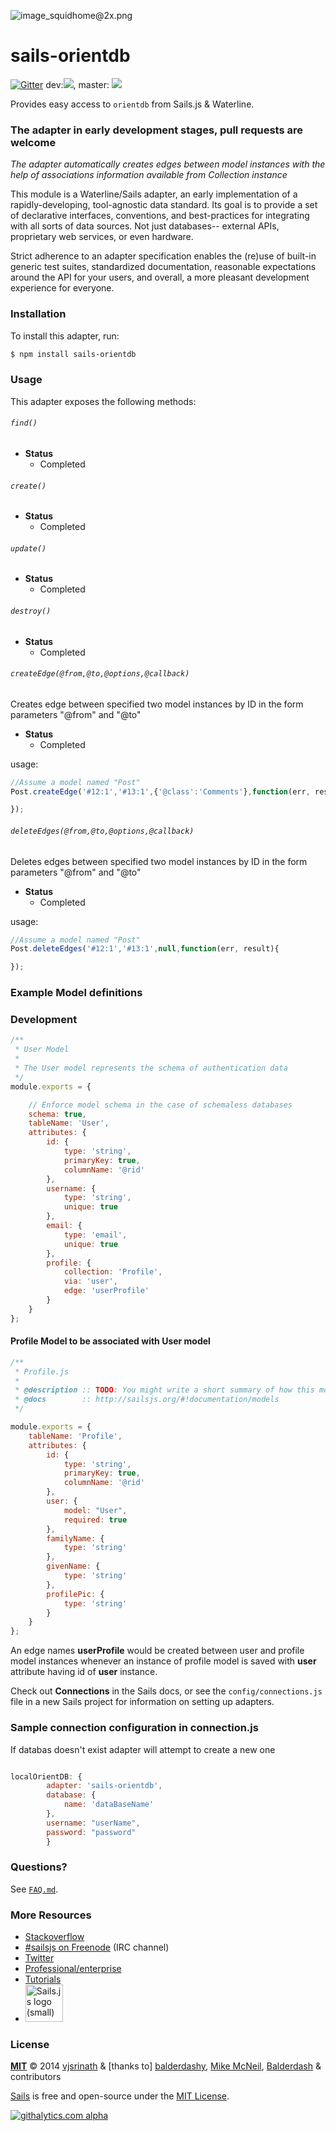 ![image_squidhome@2x.png](http://vjsrinath.com/content/images/2014/12/sailsjs.png)

# sails-orientdb

[![Gitter](https://badges.gitter.im/Join%20Chat.svg)](https://gitter.im/vjsrinath/sails-orientdb?utm_source=badge&utm_medium=badge&utm_campaign=pr-badge&utm_content=badge)
dev:![](https://travis-ci.org/vjsrinath/sails-orientdb.svg?branch=dev), master: ![](https://travis-ci.org/vjsrinath/sails-orientdb.svg?branch=master)

Provides easy access to `orientdb` from Sails.js & Waterline.

### The adapter in early development stages, pull requests are welcome
*The adapter automatically creates edges between model instances with the help of associations information available from Collection instance*

This module is a Waterline/Sails adapter, an early implementation of a rapidly-developing, tool-agnostic data standard.  Its goal is to provide a set of declarative interfaces, conventions, and best-practices for integrating with all sorts of data sources.  Not just databases-- external APIs, proprietary web services, or even hardware.

Strict adherence to an adapter specification enables the (re)use of built-in generic test suites, standardized documentation, reasonable expectations around the API for your users, and overall, a more pleasant development experience for everyone.


### Installation

To install this adapter, run:

```sh
$ npm install sails-orientdb
```




### Usage

This adapter exposes the following methods:

###### `find()`

+ **Status**
  + Completed

###### `create()`

+ **Status**
  + Completed

###### `update()`

+ **Status**
  + Completed

###### `destroy()`

+ **Status**
  + Completed

###### `createEdge(@from,@to,@options,@callback)`
Creates edge between specified two model instances by ID in the form parameters "@from" and "@to"
+ **Status**
  + Completed
  
usage: 
  ```javascript
 //Assume a model named "Post"
  Post.createEdge('#12:1','#13:1',{'@class':'Comments'},function(err, result){
  
  });
  ```
  
###### `deleteEdges(@from,@to,@options,@callback)`
Deletes edges between specified two model instances by ID in the form parameters "@from" and "@to"
+ **Status**
  + Completed
  
usage: 
  ```javascript
 //Assume a model named "Post"
  Post.deleteEdges('#12:1','#13:1',null,function(err, result){
  
  });
  ```

### Example Model definitions


### Development
```javascript
/**
 * User Model
 *
 * The User model represents the schema of authentication data
 */
module.exports = {

    // Enforce model schema in the case of schemaless databases
    schema: true,
    tableName: 'User',
    attributes: {
        id: {
            type: 'string',
            primaryKey: true,
            columnName: '@rid'
        },
        username: {
            type: 'string',
            unique: true
        },
        email: {
            type: 'email',
            unique: true
        },        
        profile: {
            collection: 'Profile',
            via: 'user',
            edge: 'userProfile'
        }
    }
};
```

#### Profile Model to be associated with User model
```javascript
/**
 * Profile.js
 *
 * @description :: TODO: You might write a short summary of how this model works and what it represents here.
 * @docs        :: http://sailsjs.org/#!documentation/models
 */

module.exports = {
    tableName: 'Profile',
    attributes: {
        id: {
            type: 'string',
            primaryKey: true,
            columnName: '@rid'
        },
        user: {
            model: "User",
            required: true
        },
        familyName: {
            type: 'string'
        },
        givenName: {
            type: 'string'
        },
        profilePic: {
            type: 'string'
        }
    }
};
```

An edge names **userProfile** would be created between user and profile model instances whenever an instance of profile model is saved with **user** attribute having id of **user** instance.

Check out **Connections** in the Sails docs, or see the `config/connections.js` file in a new Sails project for information on setting up adapters.

### Sample connection configuration in connection.js
If databas doesn't exist adapter will attempt to create a new one
```javascript

localOrientDB: {
        adapter: 'sails-orientdb',
        database: {
            name: 'dataBaseName'
        },
        username: "userName",
        password: "password"
        }

```



### Questions?

See [`FAQ.md`](./FAQ.md).



### More Resources

- [Stackoverflow](http://stackoverflow.com/questions/tagged/sails.js)
- [#sailsjs on Freenode](http://webchat.freenode.net/) (IRC channel)
- [Twitter](https://twitter.com/sailsjs)
- [Professional/enterprise](https://github.com/balderdashy/sails-docs/blob/master/FAQ.md#are-there-professional-support-options)
- [Tutorials](https://github.com/balderdashy/sails-docs/blob/master/FAQ.md#where-do-i-get-help)
- <a href="http://sailsjs.org" target="_blank" title="Node.js framework for building realtime APIs."><img src="https://github-camo.global.ssl.fastly.net/9e49073459ed4e0e2687b80eaf515d87b0da4a6b/687474703a2f2f62616c64657264617368792e6769746875622e696f2f7361696c732f696d616765732f6c6f676f2e706e67" width=60 alt="Sails.js logo (small)"/></a>


### License

**[MIT](./LICENSE)**
&copy; 2014 [vjsrinath](http://github.com/vjsrinath) & [thanks to]
[balderdashy](http://github.com/balderdashy), [Mike McNeil](http://michaelmcneil.com), [Balderdash](http://balderdash.co) & contributors

[Sails](http://sailsjs.org) is free and open-source under the [MIT License](http://sails.mit-license.org/).


[![githalytics.com alpha](https://cruel-carlota.pagodabox.com/8acf2fc2ca0aca8a3018e355ad776ed7 "githalytics.com")](http://githalytics.com/vjsrinath/sails-orientdb/README.md)


